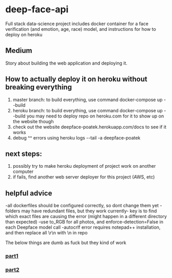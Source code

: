 # deep-face-api
Full stack data-science project
includes docker container for a face verification (and emotion, age, race)
model, and instructions for how to deploy on heroku

## Medium
Story about building the web application and deploying it.

## How to actually deploy it on heroku  without breaking everything
1. master branch: to build everything, use command docker-compose up --build
2. heroku branch: to build everything, use command docker-compose up --build
   you may need to deploy repo on heroku.com for it to show up on the website though
3. check out the website deepface-poatek.herokuapp.com/docs to see if it works
4. debug ^^ errors using heroku logs --tail -a deepface-poatek

## next steps: 
1. possibly try to make heroku deployment of project work on another computer 
2. if fails, find another web server deployer for this project (AWS, etc)

## helpful advice
-all dockerfiles should be configured correctly, so dont change them yet
-folders may have redundant files, but they work currently- key is to find which 
     exact files are causing the error (might happen in a different directory than expected)
-use to_RGB for all photos, and enforce-detection=False in each Deepface model call
-autocrlf error requires notepad++ installation, and then replace all \r\n with \n in repo


The below things are dumb as fuck but they kind of work
### [part1](https://medium.com/@sdamoosavi/deploy-deepface-model-fastapi-develop-2e33374db6f2)
### [part2](https://medium.com/@sdamoosavi/deploy-deepface-model-fastapi-heroku-deployment-8e007e72c455)
